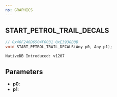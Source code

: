 ```yaml
---
ns: GRAPHICS
---
```

## START_PETROL_TRAIL_DECALS

```c
// 0x46F246D6504F0031 0xE3938B0B
void START_PETROL_TRAIL_DECALS(Any p0, Any p1);
```

```
NativeDB Introduced: v1207
```

## Parameters
* **p0**:
* **p1**:
